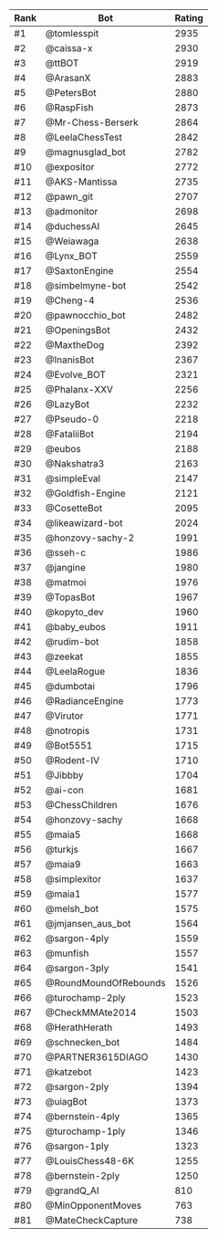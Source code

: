Rank|Bot|Rating
---|---|---
#1|@tomlesspit|2935
#2|@caissa-x|2930
#3|@ttBOT|2919
#4|@ArasanX|2883
#5|@PetersBot|2880
#6|@RaspFish|2873
#7|@Mr-Chess-Berserk|2864
#8|@LeelaChessTest|2842
#9|@magnusglad_bot|2782
#10|@expositor|2772
#11|@AKS-Mantissa|2735
#12|@pawn_git|2707
#13|@admonitor|2698
#14|@duchessAI|2645
#15|@Weiawaga|2638
#16|@Lynx_BOT|2559
#17|@SaxtonEngine|2554
#18|@simbelmyne-bot|2542
#19|@Cheng-4|2536
#20|@pawnocchio_bot|2482
#21|@OpeningsBot|2432
#22|@MaxtheDog|2392
#23|@InanisBot|2367
#24|@Evolve_BOT|2321
#25|@Phalanx-XXV|2256
#26|@LazyBot|2232
#27|@Pseudo-0|2218
#28|@FataliiBot|2194
#29|@eubos|2188
#30|@Nakshatra3|2163
#31|@simpleEval|2147
#32|@Goldfish-Engine|2121
#33|@CosetteBot|2095
#34|@likeawizard-bot|2024
#35|@honzovy-sachy-2|1991
#36|@sseh-c|1986
#37|@jangine|1980
#38|@matmoi|1976
#39|@TopasBot|1967
#40|@kopyto_dev|1960
#41|@baby_eubos|1911
#42|@rudim-bot|1858
#43|@zeekat|1855
#44|@LeelaRogue|1836
#45|@dumbotai|1796
#46|@RadianceEngine|1773
#47|@Virutor|1771
#48|@notropis|1731
#49|@Bot5551|1715
#50|@Rodent-IV|1710
#51|@Jibbby|1704
#52|@ai-con|1681
#53|@ChessChildren|1676
#54|@honzovy-sachy|1668
#55|@maia5|1668
#56|@turkjs|1667
#57|@maia9|1663
#58|@simplexitor|1637
#59|@maia1|1577
#60|@melsh_bot|1575
#61|@jmjansen_aus_bot|1564
#62|@sargon-4ply|1559
#63|@munfish|1557
#64|@sargon-3ply|1541
#65|@RoundMoundOfRebounds|1526
#66|@turochamp-2ply|1523
#67|@CheckMMAte2014|1503
#68|@HerathHerath|1493
#69|@schnecken_bot|1484
#70|@PARTNER3615DIAGO|1430
#71|@katzebot|1423
#72|@sargon-2ply|1394
#73|@uiagBot|1373
#74|@bernstein-4ply|1365
#75|@turochamp-1ply|1346
#76|@sargon-1ply|1323
#77|@LouisChess48-6K|1255
#78|@bernstein-2ply|1250
#79|@grandQ_AI|810
#80|@MinOpponentMoves|763
#81|@MateCheckCapture|738
